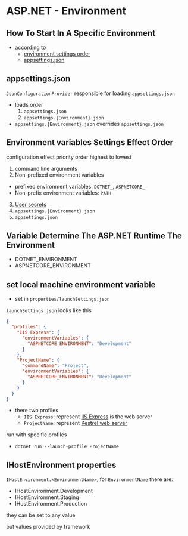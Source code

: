 # ASP.NET - Environment

## How To Start In A Specific Environment

- according to
  - [environment settings order](#environment-settings-order)
  - [appsettings.json](#appsettingsjson)

## appsettings.json

`JsonConfigurationProvider` responsible for loading `appsettings.json`

- loads order
  1. `appsettings.json`
  2. `appsettings.{Environment}.json`
- `appsettings.{Environment}.json` overrides `appsettings.json`


## Environment variables Settings Effect Order

configuration effect priority order highest to lowest

1. command line arguments
2. Non-prefixed environment variables
  - prefixed environment variables: `DOTNET_`, `ASPNETCORE_`
  - Non-prefix environment variables: `PATH`
3. [User secrets](aspnet-core-secrets-management.md)
4. `appsettings.{Environment}.json`
5. `appsettings.json`

## Variable Determine The ASP.NET Runtime The Environment

- DOTNET_ENVIRONMENT
- ASPNETCORE_ENVIRONMENT

## set local machine environment variable

- set in `properties/launchSettings.json`

`launchSettings.json` looks like this

```json
{
  "profiles": {
    "IIS Express": {
      "environmentVariables": {
        "ASPNETCORE_ENVIRONMENT": "Development"
      }
    },
    "ProjectName": {
      "commandName": "Project",
      "environmentVariables": {
        "ASPNETCORE_ENVIRONMENT": "Development"
      }
    }
  }
}
```

- there two profiles
  - `IIS Express`: represent [IIS Express]() is the web server
  - `ProjectName`: represent [Kestrel web server](aspnet-core-kestrel.md)

run with specific profiles

- `dotnet run --launch-profile ProjectName`


## IHostEnvironment properties

`IHostEnvironment.<EnvironmentName>`, for `EnvironmentName` there are:

- IHostEnvironment.Development
- IHostEnvironment.Staging
- IHostEnvironment.Production

they can be set to any value

but values provided by framework